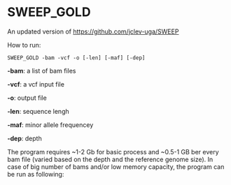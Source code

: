 # SWEEP_GOLD
An updated version of https://github.com/jclev-uga/SWEEP

How to run:

    SWEEP_GOLD -bam -vcf -o [-len] [-maf] [-dep]
    
**-bam**: a list of bam files

**-vcf**: a vcf input file

**-o**: output file

**-len**: sequence lengh

**-maf**: minor allele frequencey

**-dep**: depth

The program requires ~1-2 Gb for basic process and ~0.5-1  GB ber every bam file (varied based on the depth and the reference genome size).
In case of big number of bams and/or low memory capacity, the program can be run as following:
